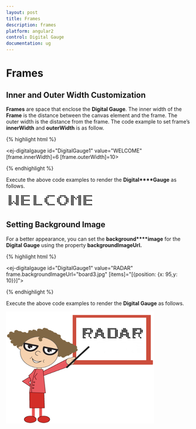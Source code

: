 ```yaml
---
layout: post
title: Frames
description: frames
platform: angular2
control: Digital Gauge
documentation: ug
---
```


# Frames

## Inner and Outer Width Customization

**Frames** are space that enclose the **Digital Gauge**. The inner width of the **Frame** is the distance between the canvas element and the frame. The outer width is the distance from the frame. The code example to set frame’s **innerWidth** and **outerWidth** is as follow.

{% highlight html %}

<ej-digitalgauge id="DigitalGauge1" value="WELCOME" [frame.innerWidth]=6 [frame.outerWidth]=10>
</ej-digitalgauge>

{% endhighlight %}

Execute the above code examples to render the **Digital****Gauge** as follows.

![](Frames_images/Frames_img1.png)



## Setting Background Image

For a better appearance, you can set the **background****image** for the **Digital Gauge** using the property **backgroundImageUrl.** 

{% highlight html %}

<ej-digitalgauge id="DigitalGauge1" value="RADAR" frame.backgroundImageUrl="board3.jpg" 
                                                  [items]="[{position: {x: 95,y: 10}}]">
</ej-digitalgauge>

{% endhighlight %}


Execute the above code examples to render the **Digital Gauge** as follows.

![](Frames_images/Frames_img2.png)

